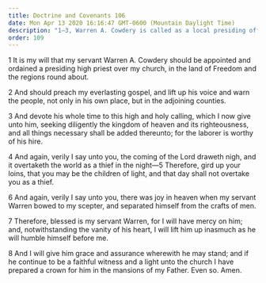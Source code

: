 ```yaml
---
title: Doctrine and Covenants 106
date: Mon Apr 13 2020 16:16:47 GMT-0600 (Mountain Daylight Time)
description: "1–3, Warren A. Cowdery is called as a local presiding officer; 4–5, The Second Coming will not overtake the children of light as a thief; 6–8, Great blessings follow faithful service in the Church."
order: 109
---
```


1 It is my will that my servant Warren A. Cowdery should be appointed and ordained a presiding high priest over my church, in the land of Freedom and the regions round about.

2 And should preach my everlasting gospel, and lift up his voice and warn the people, not only in his own place, but in the adjoining counties.

3 And devote his whole time to this high and holy calling, which I now give unto him, seeking diligently the kingdom of heaven and its righteousness, and all things necessary shall be added thereunto; for the laborer is worthy of his hire.

4 And again, verily I say unto you, the coming of the Lord draweth nigh, and it overtaketh the world as a thief in the night—5 Therefore, gird up your loins, that you may be the children of light, and that day shall not overtake you as a thief.

6 And again, verily I say unto you, there was joy in heaven when my servant Warren bowed to my scepter, and separated himself from the crafts of men.

7 Therefore, blessed is my servant Warren, for I will have mercy on him; and, notwithstanding the vanity of his heart, I will lift him up inasmuch as he will humble himself before me.

8 And I will give him grace and assurance wherewith he may stand; and if he continue to be a faithful witness and a light unto the church I have prepared a crown for him in the mansions of my Father. Even so. Amen.
